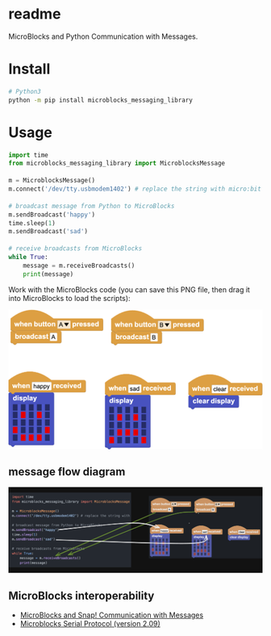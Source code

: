 # readme

MicroBlocks and Python Communication with Messages.

# Install

```bash
# Python3
python -m pip install microblocks_messaging_library
```

# Usage

```python
import time
from microblocks_messaging_library import MicroblocksMessage

m = MicroblocksMessage()
m.connect('/dev/tty.usbmodem1402') # replace the string with micro:bit port

# broadcast message from Python to MicroBlocks
m.sendBroadcast('happy')
time.sleep(1)
m.sendBroadcast('sad')

# receive broadcasts from MicroBlocks
while True:
    message = m.receiveBroadcasts()
    print(message)
```

Work with the MicroBlocks code (you can save this PNG file, then drag it into MicroBlocks to load the scripts):

![](./allScripts147900.png)

## message flow diagram
![](./MicroBlocks-Python-Communication.png)

## MicroBlocks interoperability
- [MicroBlocks and Snap! Communication with Messages](https://wiki.microblocks.fun/snap/microblocks_snap_messaging)
- [Microblocks Serial Protocol (version 2.09)](https://bitbucket.org/john_maloney/smallvm/src/master/misc/SERIAL_PROTOCOL.md)